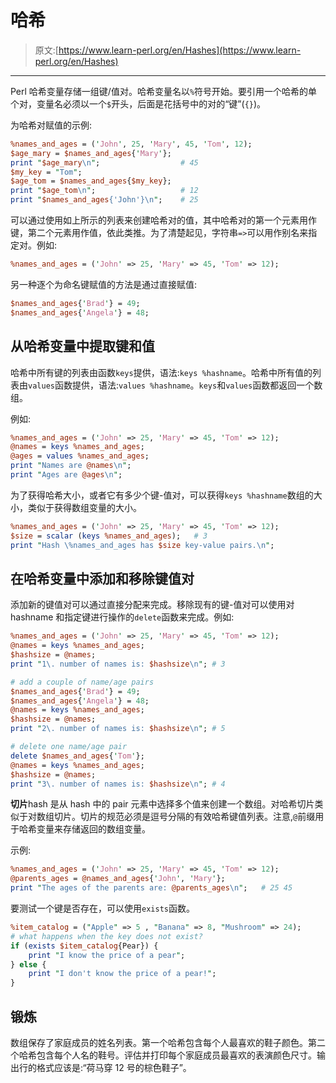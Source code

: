 # 哈希

> 原文:[https://www.learn-perl.org/en/Hashes](https://www.learn-perl.org/en/Hashes)

* * *

Perl 哈希变量存储一组键/值对。哈希变量名以`%`符号开始。要引用一个哈希的单个对，变量名必须以一个`$`开头，后面是花括号中的对的“键”(`{}`)。

为哈希对赋值的示例:

```perl
%names_and_ages = ('John', 25, 'Mary', 45, 'Tom', 12);
$age_mary = $names_and_ages{'Mary'};
print "$age_mary\n";                  # 45
$my_key = "Tom";
$age_tom = $names_and_ages{$my_key};
print "$age_tom\n";                   # 12
print "$names_and_ages{'John'}\n";    # 25 
```

可以通过使用如上所示的列表来创建哈希对的值，其中哈希对的第一个元素用作键，第二个元素用作值，依此类推。为了清楚起见，字符串`=>`可以用作别名来指定对。例如:

```perl
%names_and_ages = ('John' => 25, 'Mary' => 45, 'Tom' => 12); 
```

另一种逐个为命名键赋值的方法是通过直接赋值:

```perl
$names_and_ages{'Brad'} = 49;
$names_and_ages{'Angela'} = 48; 
```

## 从哈希变量中提取键和值

哈希中所有键的列表由函数`keys`提供，语法:`keys %hashname`。哈希中所有值的列表由`values`函数提供，语法:`values %hashname`。`keys`和`values`函数都返回一个数组。

例如:

```perl
%names_and_ages = ('John' => 25, 'Mary' => 45, 'Tom' => 12);
@names = keys %names_and_ages;
@ages = values %names_and_ages;
print "Names are @names\n";
print "Ages are @ages\n"; 
```

为了获得哈希大小，或者它有多少个键-值对，可以获得`keys %hashname`数组的大小，类似于获得数组变量的大小。

```perl
%names_and_ages = ('John' => 25, 'Mary' => 45, 'Tom' => 12);
$size = scalar (keys %names_and_ages);   # 3
print "Hash \%names_and_ages has $size key-value pairs.\n"; 
```

## 在哈希变量中添加和移除键值对

添加新的键值对可以通过直接分配来完成。移除现有的键-值对可以使用对 hashname 和指定键进行操作的`delete`函数来完成。例如:

```perl
%names_and_ages = ('John' => 25, 'Mary' => 45, 'Tom' => 12);
@names = keys %names_and_ages;
$hashsize = @names;
print "1\. number of names is: $hashsize\n"; # 3

# add a couple of name/age pairs
$names_and_ages{'Brad'} = 49;
$names_and_ages{'Angela'} = 48;
@names = keys %names_and_ages;
$hashsize = @names;
print "2\. number of names is: $hashsize\n"; # 5

# delete one name/age pair
delete $names_and_ages{'Tom'};
@names = keys %names_and_ages;
$hashsize = @names;
print "3\. number of names is: $hashsize\n"; # 4 
```

**切片**hash 是从 hash 中的 pair 元素中选择多个值来创建一个数组。对哈希切片类似于对数组切片。切片的规范必须是逗号分隔的有效哈希键值列表。注意,`@`前缀用于哈希变量来存储返回的数组变量。

示例:

```perl
%names_and_ages = ('John' => 25, 'Mary' => 45, 'Tom' => 12);
@parents_ages = @names_and_ages{'John', 'Mary'};
print "The ages of the parents are: @parents_ages\n";   # 25 45 
```

要测试一个键是否存在，可以使用`exists`函数。

```perl
%item_catalog = ("Apple" => 5 , "Banana" => 8, "Mushroom" => 24);
# what happens when the key does not exist?
if (exists $item_catalog{Pear}) {
    print "I know the price of a pear";
} else {
    print "I don't know the price of a pear!";
} 
```

## 锻炼

数组保存了家庭成员的姓名列表。第一个哈希包含每个人最喜欢的鞋子颜色。第二个哈希包含每个人名的鞋号。评估并打印每个家庭成员最喜欢的表演颜色尺寸。输出行的格式应该是:“荷马穿 12 号的棕色鞋子”。